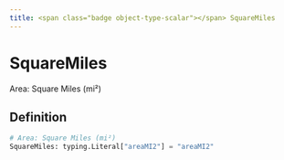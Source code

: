 ```yaml
---
title: <span class="badge object-type-scalar"></span> SquareMiles
---
```

# <span class="badge object-type-scalar"></span> SquareMiles

Area: Square Miles (mi²)

## Definition

```python
# Area: Square Miles (mi²)
SquareMiles: typing.Literal["areaMI2"] = "areaMI2"
```
